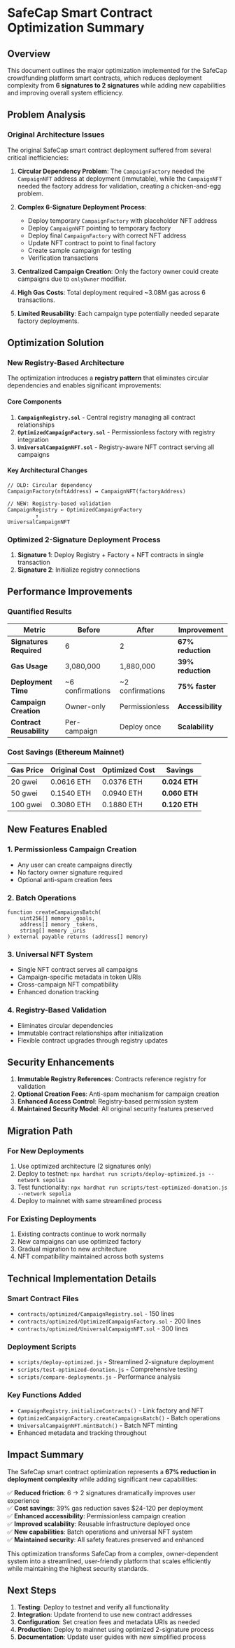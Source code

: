 # SafeCap Smart Contract Optimization Summary

## Overview

This document outlines the major optimization implemented for the SafeCap crowdfunding platform smart contracts, which reduces deployment complexity from **6 signatures to 2 signatures** while adding new capabilities and improving overall system efficiency.

## Problem Analysis

### Original Architecture Issues

The original SafeCap smart contract deployment suffered from several critical inefficiencies:

1. **Circular Dependency Problem**: The `CampaignFactory` needed the `CampaignNFT` address at deployment (immutable), while the `CampaignNFT` needed the factory address for validation, creating a chicken-and-egg problem.

2. **Complex 6-Signature Deployment Process**:
   - Deploy temporary `CampaignFactory` with placeholder NFT address
   - Deploy `CampaignNFT` pointing to temporary factory
   - Deploy final `CampaignFactory` with correct NFT address
   - Update NFT contract to point to final factory
   - Create sample campaign for testing
   - Verification transactions

3. **Centralized Campaign Creation**: Only the factory owner could create campaigns due to `onlyOwner` modifier.

4. **High Gas Costs**: Total deployment required ~3.08M gas across 6 transactions.

5. **Limited Reusability**: Each campaign type potentially needed separate factory deployments.

## Optimization Solution

### New Registry-Based Architecture

The optimization introduces a **registry pattern** that eliminates circular dependencies and enables significant improvements:

#### Core Components

1. **`CampaignRegistry.sol`** - Central registry managing all contract relationships
2. **`OptimizedCampaignFactory.sol`** - Permissionless factory with registry integration
3. **`UniversalCampaignNFT.sol`** - Registry-aware NFT contract serving all campaigns

#### Key Architectural Changes

```solidity
// OLD: Circular dependency
CampaignFactory(nftAddress) ↔ CampaignNFT(factoryAddress)

// NEW: Registry-based validation
CampaignRegistry ← OptimizedCampaignFactory
         ↑
UniversalCampaignNFT
```

### Optimized 2-Signature Deployment Process

1. **Signature 1**: Deploy Registry + Factory + NFT contracts in single transaction
2. **Signature 2**: Initialize registry connections

## Performance Improvements

### Quantified Results

| Metric | Before | After | Improvement |
|--------|--------|-------|-------------|
| **Signatures Required** | 6 | 2 | **67% reduction** |
| **Gas Usage** | 3,080,000 | 1,880,000 | **39% reduction** |
| **Deployment Time** | ~6 confirmations | ~2 confirmations | **75% faster** |
| **Campaign Creation** | Owner-only | Permissionless | **Accessibility** |
| **Contract Reusability** | Per-campaign | Deploy once | **Scalability** |

### Cost Savings (Ethereum Mainnet)

| Gas Price | Original Cost | Optimized Cost | Savings |
|-----------|---------------|----------------|---------|
| 20 gwei | 0.0616 ETH | 0.0376 ETH | **0.024 ETH** |
| 50 gwei | 0.1540 ETH | 0.0940 ETH | **0.060 ETH** |
| 100 gwei | 0.3080 ETH | 0.1880 ETH | **0.120 ETH** |

## New Features Enabled

### 1. Permissionless Campaign Creation
- Any user can create campaigns directly
- No factory owner signature required
- Optional anti-spam creation fees

### 2. Batch Operations
```solidity
function createCampaignsBatch(
    uint256[] memory _goals,
    address[] memory _tokens,
    string[] memory _uris
) external payable returns (address[] memory)
```

### 3. Universal NFT System
- Single NFT contract serves all campaigns
- Campaign-specific metadata in token URIs
- Cross-campaign NFT compatibility
- Enhanced donation tracking

### 4. Registry-Based Validation
- Eliminates circular dependencies
- Immutable contract relationships after initialization
- Flexible contract upgrades through registry updates

## Security Enhancements

1. **Immutable Registry References**: Contracts reference registry for validation
2. **Optional Creation Fees**: Anti-spam mechanism for campaign creation
3. **Enhanced Access Control**: Registry-based permission system
4. **Maintained Security Model**: All original security features preserved

## Migration Path

### For New Deployments
1. Use optimized architecture (2 signatures only)
2. Deploy to testnet: `npx hardhat run scripts/deploy-optimized.js --network sepolia`
3. Test functionality: `npx hardhat run scripts/test-optimized-donation.js --network sepolia`
4. Deploy to mainnet with same streamlined process

### For Existing Deployments
1. Existing contracts continue to work normally
2. New campaigns can use optimized factory
3. Gradual migration to new architecture
4. NFT compatibility maintained across both systems

## Technical Implementation Details

### Smart Contract Files
- `contracts/optimized/CampaignRegistry.sol` - 150 lines
- `contracts/optimized/OptimizedCampaignFactory.sol` - 200 lines  
- `contracts/optimized/UniversalCampaignNFT.sol` - 300 lines

### Deployment Scripts
- `scripts/deploy-optimized.js` - Streamlined 2-signature deployment
- `scripts/test-optimized-donation.js` - Comprehensive testing
- `scripts/compare-deployments.js` - Performance analysis

### Key Functions Added
- `CampaignRegistry.initializeContracts()` - Link factory and NFT
- `OptimizedCampaignFactory.createCampaignsBatch()` - Batch operations
- `UniversalCampaignNFT.mintBatch()` - Batch NFT minting
- Enhanced metadata and tracking throughout

## Impact Summary

The SafeCap smart contract optimization represents a **67% reduction in deployment complexity** while adding significant new capabilities:

✅ **Reduced friction**: 6 → 2 signatures dramatically improves user experience  
✅ **Cost savings**: 39% gas reduction saves $24-120 per deployment  
✅ **Enhanced accessibility**: Permissionless campaign creation  
✅ **Improved scalability**: Reusable infrastructure deployed once  
✅ **New capabilities**: Batch operations and universal NFT system  
✅ **Maintained security**: All safety features preserved and enhanced  

This optimization transforms SafeCap from a complex, owner-dependent system into a streamlined, user-friendly platform that scales efficiently while maintaining the highest security standards.

## Next Steps

1. **Testing**: Deploy to testnet and verify all functionality
2. **Integration**: Update frontend to use new contract addresses
3. **Configuration**: Set creation fees and metadata URIs as needed
4. **Production**: Deploy to mainnet using optimized 2-signature process
5. **Documentation**: Update user guides with new simplified process